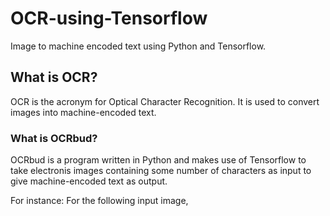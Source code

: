# OCR-using-Tensorflow
Image to machine encoded text using Python and Tensorflow.

## What is OCR?
OCR is the acronym for Optical Character Recognition. It is used to convert images into machine-encoded text.

### What is OCRbud?
OCRbud is a program written in Python and makes use of Tensorflow to take electronis images containing some number of characters as input to give machine-encoded text as output.

For instance: 
For the following input image, 





